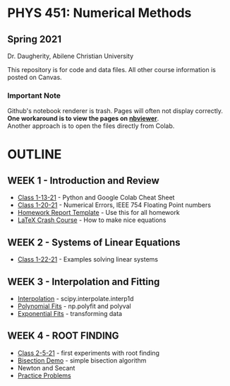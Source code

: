 # PHYS 451: Numerical Methods 
## Spring 2021
Dr. Daugherity, Abilene Christian University

This repository is for code and data files.  All other course information is posted on Canvas.

### Important Note 
Github's notebook renderer is trash.  Pages will often not display correctly. 
**One workaround is to view the pages on [nbviewer](https://nbviewer.jupyter.org/github/mdaugherity/Numerical-2021/tree/main/)**.  
Another approach is to open the files directly from Colab.

# OUTLINE
## WEEK 1 - Introduction and Review
* [Class 1-13-21](PHYS_451_Class_1_13_21.ipynb) - Python and Google Colab Cheat Sheet 
* [Class 1-20-21](PHYS_451_Class_1_20_21.ipynb) - Numerical Errors, IEEE 754 Floating Point numbers
* [Homework Report Template](Report_Template.ipynb) - Use this for all homework
* [LaTeX Crash Course](LaTeX_Crash_Course.ipynb) - How to make nice equations
## WEEK 2 - Systems of Linear Equations
* [Class 1-22-21](PHYS_451_Class_1_22_21.ipynb) - Examples solving linear systems
## WEEK 3 - Interpolation and Fitting
* [Interpolation](Week_3_Interpolation.ipynb) - scipy.interpolate.interp1d 
* [Polynomial Fits](Week_3_Fitting_Polynomials.ipynb) - np.polyfit and polyval
* [Exponential Fits](Week_3_Exponential_Fit.ipynb) - transforming data
## WEEK 4 - ROOT FINDING
* [Class 2-5-21](Class_2_5_2021.ipynb) - first experiments with root finding
* [Bisection Demo](Week_4_Bisection_Demo.ipynb) - simple bisection algorithm 
* Newton and Secant
* [Practice Problems](CH4_Root_Finding_Examples.ipynb) 
